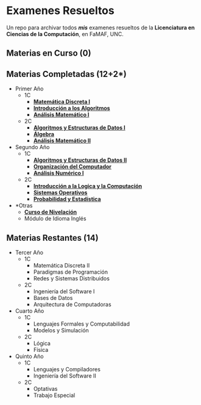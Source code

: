 # Examenes Resueltos
Un repo para archivar todos _**mis**_ examenes resueltos de la **Licenciatura en Ciencias de la Computación**, en FaMAF, UNC.

## Materias en Curso (0)

## Materias Completadas (12+2*)
  * Primer Año
    * 1C
      * [**Matemática Discreta I**](/1A1C%20DISCRETA-I)
      * [**Introducción a los Algoritmos**](/1A1C%20INTRO-ALG)
      * [**Análisis Matemático I**](/1A1C%20AN-MAT-I)
    * 2C
      * [**Algoritmos y Estructuras de Datos I**](/1A2C%20AYED-I)
      * [**Álgebra**](/1A2C%20ALGEBRA)
      * [**Análisis Matemático II**](/1A2C%20AN-MAT-II)
  * Segundo Año
    * 1C
      * [**Algoritmos y Estructuras de Datos II**](/2A1C%20AYED-II)
      * [**Organización del Computador**](/2A1C%20ORG-COMP)
      * [**Análisis Numérico I**](/2A1C%20ANALISIS-NUMERICO-I)
    * 2C
      * [**Introducción a la Logica y la Computación**](/2A2C%20INTRO-LOG)
      * [**Sistemas Operativos**](/2A2C%20SIST-OP)
      * [**Probabilidad y Estadística**](/2A2C%20PROB-Y-EST)
  * *Otras
    * [**Curso de Nivelación**](/CURSO-NIVELACION)
    * Módulo de Idioma Inglés
## Materias Restantes (14)
  * Tercer Año
    * 1C
      * Matemática Discreta II
      * Paradigmas de Programación
      * Redes y Sistemas Distribuidos
    * 2C
      * Ingeniería del Software I
      * Bases de Datos
      * Arquitectura de Computadoras
  * Cuarto Año
    * 1C
      * Lenguajes Formales y Computabilidad
      * Modelos y Simulación
    * 2C
      * Lógica
      * Física
  * Quinto Año
    * 1C
      * Lenguajes y Compiladores
      * Ingeniería del Software II
    * 2C
      * Optativas
      * Trabajo Especial

